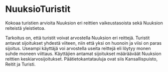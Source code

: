 # NuuksioTuristit
Kokoaa turistien arvioita Nuuksion eri reittien vaikeustasoista sekä Nuuksion reiteistä yleistietoa.

Tarkoitus on, että turistit voivat arvostella Nuuksion eri reittejä. Turistit antavat sijoitukset yhdestä viiteen, niin että yksi on huonoin ja viisi on paras sijoitus. Useampi käyttäjä voi arvostella useita reittejä eli löytyy monen suhde moneen viittaus. Käyttäjien antamat sijoitukset määrääväät Nuuksion reittien keskiarvosijoitukset. Päätietokantatauluja ovat siis Kansallispuisto, Reitit ja Turisti.
